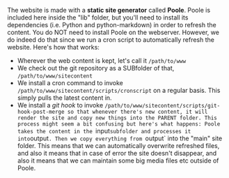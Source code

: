 

The website is made with a **static site generator** called **Poole**.
Poole is included here inside the "lib" folder, but you'll need to install
its dependencies (i.e. Python and python-markdown)
in order to refresh the content.
You do NOT need to install Poole on the webserver. However, we do indeed do that
since we run a cron script to automatically refresh the website.
Here's how that works:

* Wherever the web content is kept, let's call it `/path/to/www`
* We check out the git repository as a SUBfolder of that, `/path/to/www/sitecontent`
* We install a cron command to invoke `/path/to/www/sitecontent/scripts/cronscript` on a regular basis. This simply pulls the latest content in.
* We install a *git hook* to invoke `/path/to/www/sitecontent/scripts/git-hook-post-merge so that whenever there's new content, it will render the site and copy new things into the PARENT folder. This process might seem a bit confusing but here's what happens: Poole takes the content in the `input` subfolder and processes it into `output`. Then we copy everything from `output` into the "main" site folder. This means that we can automatically overwrite refreshed files, and also it means that in case of error the site doesn't disappear, and also it means that we can maintain some big media files etc outside of Poole.


